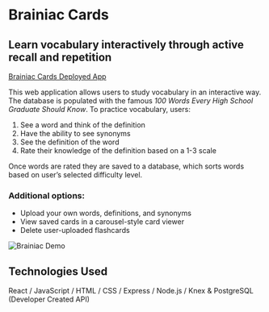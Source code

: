 # Brainiac Cards
## Learn vocabulary interactively through active recall and repetition
[Brainiac Cards Deployed App](https://braniac-cards.herokuapp.com/) 


This web application allows users to study vocabulary in an interactive way. The database is populated with the famous _100 Words Every High School Graduate Should Know_. To practice vocabulary, users:
 1. See a word and think of the definition
 2. Have the ability to see synonyms
 3. See the definition of the word
 4. Rate their knowledge of the definition based on a 1-3 scale

Once words are rated they are saved to a database, which sorts words based on user’s selected difficulty level.

### Additional options: 
* Upload your own words, definitions, and synonyms 
* View saved cards in a carousel-style card viewer 
* Delete user-uploaded flashcards


![Brainiac Demo](https://github.com/BryanLong14/frontend_flashcards_app/blob/master/src/assets/BraniacMovie%20(1).gif)


## Technologies Used 
React / JavaScript / HTML / CSS / Express / Node.js / Knex & PostgreSQL (Developer Created API)
